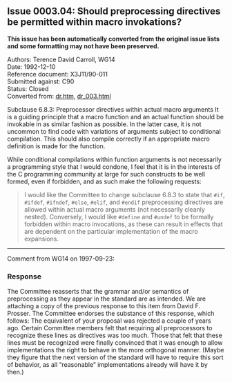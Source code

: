 ## Issue 0003.04: Should preprocessing directives be permitted within macro invokations?

**This issue has been automatically converted from the original issue lists and some formatting may not have been preserved.**

Authors: Terence David Carroll, WG14  
Date: 1992-12-10  
Reference document: X3J11/90-011  
Submitted against: C90  
Status: Closed  
Converted from: [dr.htm](https://www.open-std.org/jtc1/sc22/wg14/www/docs/dr.htm), [dr_003.html](https://www.open-std.org/jtc1/sc22/wg14/www/docs/dr_003.html)

Subclause 6.8.3: Preprocessor directives within actual macro arguments It is a
guiding principle that a macro function and an actual function should be
invokable in as similar fashion as possible. In the latter case, it is not
uncommon to find code with variations of arguments subject to conditional
compilation. This should also compile correctly if an appropriate macro
definition is made for the function.

While conditional compilations within function arguments is not necessarily a
programming style that I would condone, I feel that it is in the interests of
the C programming community at large for such constructs to be well formed, even
if forbidden, and as such make the following requests:

> I would like the Committee to change subclause 6.8.3 to state that `#if`,
> `#ifdef`, `#ifndef`, `#else`, `#elif`, and `#endif` preprocessing directives are
> allowed within actual macro arguments (not necessarily cleanly nested).
> Conversely, I would like `#define` and `#undef` to be formally forbidden within
> macro invocations, as these can result in effects that are dependent on the
> particular implementation of the macro expansions.

---

Comment from WG14 on 1997-09-23:

### Response

The Committee reasserts that the grammar and/or semantics of preprocessing as
they appear in the standard are as intended. We are attaching a copy of the
previous response to this item from David F. Prosser. The Committee endorses the
substance of this response, which follows: The equivalent of your proposal was
rejected a couple of years ago. Certain Committee members felt that requiring
all preprocessors to recognize these lines as directives was too much. Those
that felt that these lines must be recognized were finally convinced that it was
enough to allow implementations the right to behave in the more orthogonal
manner. (Maybe they figure that the next version of the standard will have to
require this sort of behavior, as all “reasonable” implementations already will
have it by then.)

